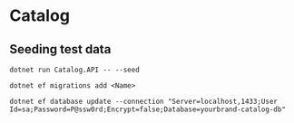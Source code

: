 # Catalog

## Seeding test data

```
dotnet run Catalog.API -- --seed
```

```
dotnet ef migrations add <Name>
```

```
dotnet ef database update --connection "Server=localhost,1433;User Id=sa;Password=P@ssw0rd;Encrypt=false;Database=yourbrand-catalog-db"
```